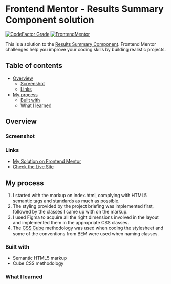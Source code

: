 # Frontend Mentor - Results Summary Component solution

[![CodeFactor Grade](https://img.shields.io/codefactor/grade/github/EONRaider/Results-Summary-Component?label=CodeFactor&logo=codefactor&style=flat-square)](https://www.codefactor.io/repository/github/eonraider/results-summary-component)
[![FrontendMentor](https://img.shields.io/badge/FrontendMentor-EONRaider-blue?style=flat-square)](https://www.frontendmentor.io/profile/EONRaider)

This is a solution to
the [Results Summary Component](https://www.frontendmentor.io/challenges/results-summary-component). Frontend Mentor
challenges help you improve your coding skills by building realistic projects.

## Table of contents

- [Overview](#overview)
    - [Screenshot](#screenshot)
    - [Links](#links)
- [My process](#my-process)
    - [Built with](#built-with)
    - [What I learned](#what-i-learned)

## Overview

### Screenshot

### Links

- [My Solution on Frontend Mentor](https://www.frontendmentor.io/challenges/results-summary-component-CE_K6s0maV)
- [Check the Live Site](https://eonraider-results-summary-component.netlify.app/)

## My process

1. I started with the markup on index.html, complying with HTML5 semantic tags and standards as much as possible.
2. The styling provided by the project briefing was implemented first, followed by the classes I came up with on the
   markup.
3. I used Figma to acquire all the right dimensions involved in the layout and implemented them in the appropriate CSS
   classes.
4. The [CSS Cube](https://cube.fyi/) methodology was used when coding the stylesheet and some of the conventions from
   BEM were used when naming classes.

### Built with

- Semantic HTML5 markup
- Cube CSS methodology

### What I learned
